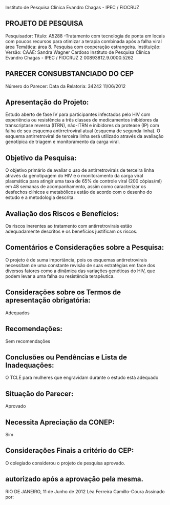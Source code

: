 Instituto de Pesquisa Clínica Evandro Chagas - IPEC / FIOCRUZ
## PROJETO DE PESQUISA
Pesquisador:
Título: A5288 -Tratamento com tecnologia de ponta em locais com poucos recursos para otimizar a terapia combinada após a falha viral 
área Temática: área 8. Pesquisa com cooperação estrangeira.
Instituição:
Versão:
CAAE:
Sandra Wagner Cardoso
Instituto de Pesquisa Clínica Evandro Chagas -
IPEC / FIOCRUZ
2
00893812.9.0000.5262
## PARECER CONSUBSTANCIADO DO CEP
Número do Parecer:
Data da Relatoria:
34242
11/06/2012
## Apresentação do Projeto:
Estudo aberto de fase IV para participantes infectados pelo HIV com experiência ou resistência a três classes de medicamentos inibidores da transcriptase reversa (ITRN), não-ITRN e inibidores da protease (IP) com falha de seu esquema antirretroviral atual (esquema de segunda linha). O esquema antirretroviral de terceira linha será utilizado através da avaliação genotípica de triagem e monitoramento da carga viral.
## Objetivo da Pesquisa:
O objetivo primário de avaliar o uso de antirretrovirais de terceira linha através da genotipagem do HIV e o monitoramento da carga viral plasmática para atingir uma taxa de 65% de controle viral (200 cópias/ml) em 48 semanas de acompanhamento, assim como caracterizar os desfechos clínicos e metabólicos estão de acordo com o desenho do estudo e a metodologia descrita.
## Avaliação dos Riscos e Benefícios:
Os riscos inerentes ao tratamento com antirretrovirais estão adequadamente descritos e os benefícios justificam os riscos.
## Comentários e Considerações sobre a Pesquisa:
O projeto é de suma importância, pois os esquemas antirretrovirais necessitam de uma constante revisão de suas estratégias em face dos diversos fatores como a dinâmica das variações genéticas do HIV, que podem levar a uma falha ou resistência terapêutica.
## Considerações sobre os Termos de apresentação obrigatória:
Adequados
## Recomendações:
Sem recomendações
## Conclusões ou Pendências e Lista de Inadequações:
O TCLE para mulheres que engravidam durante o estudo está adequado
## Situação do Parecer:
Aprovado
## Necessita Apreciação da CONEP:
Sim
## Considerações Finais a critério do CEP:
O colegiado considerou o projeto de pesquisa aprovado.
## autorizado após a aprovação pela mesma.
RIO DE JANEIRO, 11 de Junho de 2012
Léa Ferreira Camillo-Coura Assinado por: